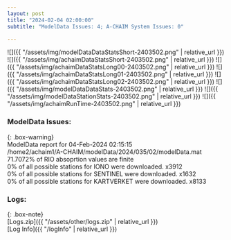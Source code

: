 ```yaml
---
layout: post
title: "2024-02-04 02:00:00"
subtitle: "ModelData Issues: 4; A-CHAIM System Issues: 0"

---
```


![]({{ "/assets/img/modelDataDataStatsShort-2403502.png" | relative_url }})
![]({{ "/assets/img/achaimDataStatsShort-2403502.png" | relative_url }})
![]({{ "/assets/img/achaimDataStatsLong00-2403502.png" | relative_url }})
![]({{ "/assets/img/achaimDataStatsLong01-2403502.png" | relative_url }})
![]({{ "/assets/img/achaimDataStatsLong02-2403502.png" | relative_url }})
![]({{ "/assets/img/modelDataDataStats-2403502.png" | relative_url }})
![]({{ "/assets/img/modelDataStationStats-2403502.png" | relative_url }})
![]({{ "/assets/img/achaimRunTime-2403502.png" | relative_url }})


### ModelData Issues:  
  
{: .box-warning}  
 ModelData report for 04-Feb-2024 02:15:15   
 /home2/achaim1/A-CHAIM/modelData/2024/035/02/modelData.mat   
 71.7072% of RIO absoprtion values are finite   
 0% of all possible stations for IONO were downloaded. x3912   
 0% of all possible stations for SENTINEL were downloaded. x1632   
 0% of all possible stations for KARTVERKET were downloaded. x8133   
  


### Logs:  
  
{: .box-note}  
[Logs.zip]({{ "/assets/other/logs.zip" | relative_url }})  
[Log Info]({{ "/logInfo" | relative_url }})  
